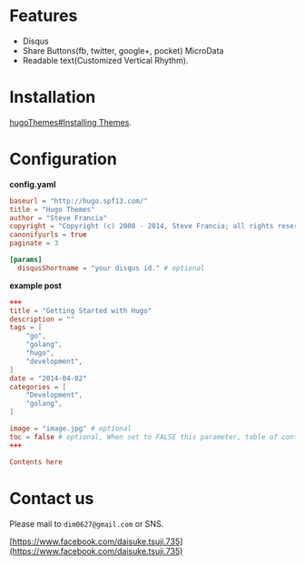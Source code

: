 # Features

* Disqus
* Share Buttons(fb, twitter, google+, pocket) MicroData
* Readable text(Customized Vertical Rhythm).

# Installation

[hugoThemes#Installing Themes](https://github.com/spf13/hugoThemes#installing-themes).

# Configuration

**config.yaml**

``` toml
baseurl = "http://hugo.spf13.com/"
title = "Hugo Themes"
author = "Steve Francia"
copyright = "Copyright (c) 2008 - 2014, Steve Francia; all rights reserved."
canonifyurls = true
paginate = 3

[params]
  disqusShortname = "your disqus id." # optional
```

**example post**

``` toml
+++
title = "Getting Started with Hugo"
description = ""
tags = [
    "go",
    "golang",
    "hugo",
    "development",
]
date = "2014-04-02"
categories = [
    "Development",
    "golang",
]

image = "image.jpg" # optional
toc = false # optional, When set to FALSE this parameter, table of contents not appears in only this article.
+++

Contents here
```

# Contact us

Please mail to `dim0627@gmail.com` or SNS.

[https://www.facebook.com/daisuke.tsuji.735](https://www.facebook.com/daisuke.tsuji.735)


